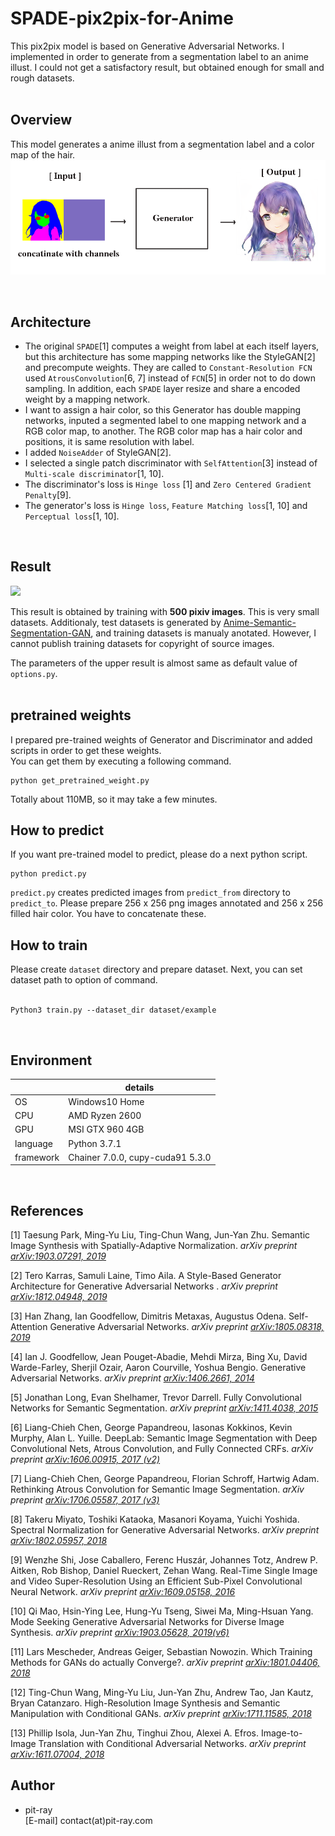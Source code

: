# SPADE-pix2pix-for-Anime
This pix2pix model is based on Generative Adversarial Networks. I implemented in order to generate from a segmentation label to an anime illust. I could not get a satisfactory result, but obtained enough for small and rough datasets.   
<br>

## Overview
This model generates a anime illust from a segmentation label and a color map of the hair.  
<img src="model_overview.png" />

<br> 

## Architecture  
- The original `SPADE`[1] computes a weight from label at each itself layers, but this architecture has some mapping networks like the StyleGAN[2] and precompute weights. They are called to `Constant-Resolution FCN` used `AtrousConvolution`[6, 7] instead of `FCN`[5] in order not to do down sampling. In addition, each `SPADE` layer resize and share a encoded weight by a mapping network.  
- I want to assign a hair color, so this Generator has double mapping networks, inputed a segmented label to one mapping network and a RGB color map, to another. The RGB color map has a hair color and positions, it is same resolution with label.  
- I added `NoiseAdder` of StyleGAN[2].  
- I selected a single patch discriminator with `SelfAttention`[3] instead of `Multi-scale discriminator`[1, 10].  
- The discriminator's loss is `Hinge loss` [1] and `Zero Centered Gradient Penalty`[9].  
- The generator's loss is `Hinge loss`, `Feature Matching loss`[1, 10] and `Perceptual loss`[1, 10].  

<br>

## Result  
<img src="https://github.com/pit-ray/SPADE-pix2pix-for-Anime/blob/master/tile.png?raw=true" width=512>  

This result is obtained by training with **500 pixiv images**. This is very small datasets. Additionaly, test datasets is generated by <a href="https://github.com/pit-ray/Anime-Semantic-Segmentation-GAN">Anime-Semantic-Segmentation-GAN</a>, and training datasets is manualy anotated. However, I cannot publish training datasets for copyright of source images.  

The parameters of the upper result is almost same as default value of `options.py`.  
<br>

## pretrained weights  
I prepared pre-trained weights of Generator and Discriminator and added scripts in order to get these weights.  
You can get them by executing a following command.  
```
python get_pretrained_weight.py  
```
Totally about 110MB, so it may take a few minutes.   


## How to predict  
If you want pre-trained model to predict, please do a next python script.   
```
python predict.py  
```
`predict.py` creates predicted images from `predict_from` directory to `predict_to`. Please prepare 256 x 256 png images annotated and 256 x 256 filled hair color. You have to concatenate these.  
  

## How to train
Please create `dataset` directory and prepare dataset. Next, you can set dataset path to option of command.<br>
<br>
```  
Python3 train.py --dataset_dir dataset/example
```  
<br>  

## Environment
||details|
|---|---|
|OS|Windows10 Home|
|CPU|AMD Ryzen 2600|
|GPU|MSI GTX 960 4GB|
|language|Python 3.7.1|
|framework|Chainer 7.0.0, cupy-cuda91 5.3.0|

<br>

## References  
[1] Taesung Park, Ming-Yu Liu, Ting-Chun Wang, Jun-Yan Zhu. Semantic Image Synthesis with Spatially-Adaptive Normalization. <i>arXiv preprint  <a href="https://arxiv.org/abs/1903.07291">arXiv:1903.07291, 2019</a></i>  

[2] Tero Karras, Samuli Laine, Timo Aila. A Style-Based Generator Architecture for Generative Adversarial Networks
. <i>arXiv preprint <a href="https://arxiv.org/abs/1812.04948">arXiv:1812.04948, 2019</a></i>  

[3] Han Zhang, Ian Goodfellow, Dimitris Metaxas, Augustus Odena.  Self-Attention Generative Adversarial Networks. <i>arXiv preprint <a href="https://arxiv.org/abs/1805.08318">arXiv:1805.08318, 2019</a></i>  

[4] Ian J. Goodfellow, Jean Pouget-Abadie, Mehdi Mirza, Bing Xu, David Warde-Farley, Sherjil Ozair, Aaron Courville, Yoshua Bengio. Generative Adversarial Networks. <i>arXiv preprint  <a href="https://arxiv.org/abs/1406.2661">arXiv:1406.2661, 2014</a></i>

[5] Jonathan Long, Evan Shelhamer, Trevor Darrell. Fully Convolutional Networks for Semantic Segmentation. <i>arXiv preprint <a href="https://arxiv.org/abs/1411.4038">arXiv:1411.4038, 2015</a></i>

[6] Liang-Chieh Chen, George Papandreou, Iasonas Kokkinos, Kevin Murphy, Alan L. Yuille. DeepLab: Semantic Image Segmentation with Deep Convolutional Nets, Atrous Convolution, and Fully Connected CRFs. <i>arXiv preprint <a href="https://arxiv.org/abs/1606.00915">arXiv:1606.00915, 2017 (v2)</a></i>

[7] Liang-Chieh Chen, George Papandreou, Florian Schroff, Hartwig Adam. Rethinking Atrous Convolution for Semantic Image Segmentation. <i>arXiv preprint <a href="https://arxiv.org/abs/1706.05587">arXiv:1706.05587, 2017 (v3)</a></i>

[8] Takeru Miyato, Toshiki Kataoka, Masanori Koyama, Yuichi Yoshida. Spectral Normalization for Generative Adversarial Networks. <i>arXiv preprint <a href="https://arxiv.org/abs/1802.05957">arXiv:1802.05957, 2018</a></i>

[9] Wenzhe Shi, Jose Caballero, Ferenc Huszár, Johannes Totz, Andrew P. Aitken, Rob Bishop, Daniel Rueckert, Zehan Wang. Real-Time Single Image and Video Super-Resolution Using an Efficient Sub-Pixel Convolutional Neural Network. <i>arXiv preprint <a href="https://arxiv.org/abs/1609.05158">arXiv:1609.05158, 2016</a></i>

[10] Qi Mao, Hsin-Ying Lee, Hung-Yu Tseng, Siwei Ma, Ming-Hsuan Yang. Mode Seeking Generative Adversarial Networks for Diverse Image Synthesis. <i>arXiv preprint <a href="https://arxiv.org/abs/1903.05628">arXiv:1903.05628, 2019(v6)</a></i>  

[11] Lars Mescheder, Andreas Geiger, Sebastian Nowozin. Which Training Methods for GANs do actually Converge?. <i>arXiv preprint <a href="https://arxiv.org/abs/1801.04406">arXiv:1801.04406, 2018</a></i>  

[12] Ting-Chun Wang, Ming-Yu Liu, Jun-Yan Zhu, Andrew Tao, Jan Kautz, Bryan Catanzaro. High-Resolution Image Synthesis and Semantic Manipulation with Conditional GANs. <i>arXiv preprint <a href="https://arxiv.org/abs/1711.11585">arXiv:1711.11585, 2018</a></i>  

[13] Phillip Isola, Jun-Yan Zhu, Tinghui Zhou, Alexei A. Efros. Image-to-Image Translation with Conditional Adversarial Networks. <i>arXiv preprint <a href="https://arxiv.org/abs/1611.07004">arXiv:1611.07004, 2018</a></i>  


## Author  
- pit-ray  
[E-mail] contact(at)pit-ray.com
